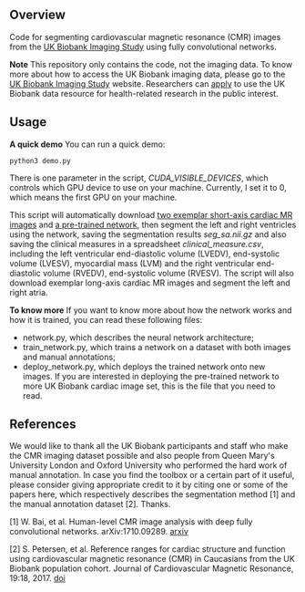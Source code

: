 ## Overview

Code for segmenting cardiovascular magnetic resonance (CMR) images from the [UK Biobank Imaging Study](http://imaging.ukbiobank.ac.uk/) using fully convolutional networks.

**Note** This repository only contains the code, not the imaging data. To know more about how to access the UK Biobank imaging data, please go to the [UK Biobank Imaging Study](http://imaging.ukbiobank.ac.uk/) website. Researchers can [apply](http://www.ukbiobank.ac.uk/register-apply/) to use the UK Biobank data resource for health-related research in the public interest.

## Usage

**A quick demo** You can run a quick demo:
```
python3 demo.py
```
There is one parameter in the script, *CUDA_VISIBLE_DEVICES*, which controls which GPU device to use on your machine. Currently, I set it to 0, which means the first GPU on your machine.

This script will automatically download [two exemplar short-axis cardiac MR images](https://www.doc.ic.ac.uk/~wbai/data/ukbb_cardiac/demo_image/) and [a pre-trained network](https://www.doc.ic.ac.uk/~wbai/data/ukbb_cardiac/trained_model/), then segment the left and right ventricles using the network, saving the segmentation results *seg_sa.nii.gz* and also saving the clinical measures in a spreadsheet *clinical_measure.csv*, including the left ventricular end-diastolic volume (LVEDV), end-systolic volume (LVESV), myocardial mass (LVM) and the right ventricular end-diastolic volume (RVEDV), end-systolic volume (RVESV). The script will also download exemplar long-axis cardiac MR images and segment the left and right atria.

**To know more** If you want to know more about how the network works and how it is trained, you can read these following files:
* network.py, which describes the neural network architecture;
* train_network.py, which trains a network on a dataset with both images and manual annotations;
* deploy_network.py, which deploys the trained network onto new images. If you are interested in deploying the pre-trained network to more UK Biobank cardiac image set, this is the file that you need to read.

## References

We would like to thank all the UK Biobank participants and staff who make the CMR imaging dataset possible and also people from Queen Mary's University London and Oxford University who performed the hard work of manual annotation. In case you find the toolbox or a certain part of it useful, please consider giving appropriate credit to it by citing one or some of the papers here, which respectively describes the segmentation method [1] and the manual annotation dataset [2]. Thanks.

[1] W. Bai, et al. Human-level CMR image analysis with deep fully convolutional networks. arXiv:1710.09289. [arxiv](https://arxiv.org/abs/1710.09289)

[2] S. Petersen, et al. Reference ranges for cardiac structure and function using cardiovascular magnetic resonance (CMR) in Caucasians from the UK Biobank population cohort. Journal of Cardiovascular Magnetic Resonance, 19:18, 2017. [doi](https://doi.org/10.1186/s12968-017-0327-9)
